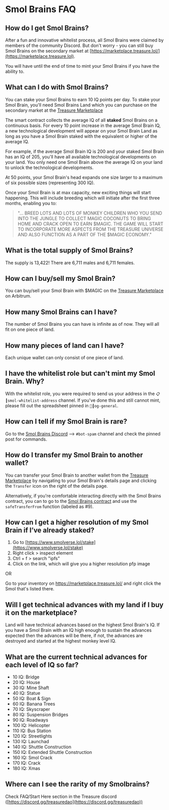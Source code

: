 # Smol Brains FAQ

## How do I get Smol Brains?

After a fun and innovative whitelist process, all Smol Brains were claimed by members of the community Discord. But don't worry - you can still buy Smol Brains on the secondary market at [https://marketplace.treasure.lol/](https://marketplace.treasure.lol).

You will have until the end of time to mint your Smol Brains if you have the ability to.

## What can I do with Smol Brains?

You can stake your Smol Brains to earn 10 IQ points per day. To stake your Smol Brain, you'll need Smol Brains Land which you can purchase on the secondary market at the [Treasure Marketplace](https://marketplace.treasure.lol/collection/0xd666d1cc3102cd03e07794a61e5f4333b4239f53)

The smart contract collects the average IQ of all **staked** Smol Brains on a continuous basis. For every 10 point increase in the average Smol Brain IQ, a new technological development will appear on your Smol Brain Land as long as you have a Smol Brain staked with the equivalent or higher of the average IQ.

For example, if the average Smol Brain IQ is 200 and your staked Smol Brain has an IQ of 205, you'll have all available technological developments on your land. You only need one Smol Brain above the average IQ on your land to unlock the technological developments. 

At 50 points, your Smol Brain's head expands one size larger to a maximum of six possible sizes (representing 300 IQ).

Once your Smol Brain is at max capacity, new exciting things will start happening. This will include breeding which will initiate after the first three months, enabling you to:

> "... BREED LOTS AND LOTS OF MONKEY CHILDREN WHO YOU SEND INTO THE JUNGLE TO COLLECT MAGIC COCONUTS TO BRING HOME AND CRACK OPEN TO EARN $MAGIC. THE GAME WILL START TO INCORPORATE MORE ASPECTS FROM THE TREASURE UNIVERSE AND ALSO FUNCTION AS A PART OF THE $MAGIC ECONOMY."

## What is the total supply of Smol Brains?

The supply is 13,422! There are 6,711 males and 6,711 females.

## How can I buy/sell my Smol Brain?

You can buy/sell your Smol Brain with $MAGIC on the [Treasure Marketplace](https://marketplace.treasure.lol) on Arbitrum.

## How many Smol Brains can I have?

The number of Smol Brains you can have is infinite as of now. They will all fit on one piece of land.

## How many pieces of land can I have?

Each unique wallet can only consist of one piece of land.

## I have the whitelist role but can't mint my Smol Brain. Why?

With the whitelist role, you were required to send us your address in the `📋┃smol-whitelist-address` channel. If you've done this and still cannot mint, please fill out the spreadsheet pinned in `💬┃og-general`.

## How can I tell if my Smol Brain is rare?

Go to the [Smol Brains Discord](https://discord.gg/gBYkwEk4fN) --> `#bot-spam` channel and check the pinned post for commands.&#x20;

## How do I transfer my Smol Brain to another wallet?

You can transfer your Smol Brain to another wallet from the [Treasure Marketplace](https://marketplace.treasure.lol/) by navigating to your Smol Brain's details page and clicking the `Transfer` icon on the right of the details page.

Alternatively, if you're comfortable interacting directly with the Smol Brains contract, you can to go to the [Smol Brains contract](https://arbiscan.io/address/0x6325439389e0797ab35752b4f43a14c004f22a9c#writeContract) and use the `safeTransferFrom` function (labeled as #9).

## How can I get a higher resolution of my Smol Brain if I’ve already staked?

1. Go to [https://www.smolverse.lol/stake](https://www.smolverse.lol/stake)
2. Right click > inspect element
3. Ctrl + f > search "ipfs"
4. Click on the link, which will give you a higher resolution pfp image

OR

Go to your inventory on https://marketplace.treasure.lol/ and right click the Smol that's listed there.

## **Will I get technical advances with my land if I buy it on the marketplace?**

Land will have technical advances based on the highest Smol Brain's IQ. If you have a Smol Brain with an IQ high enough to sustain the advances expected then the advances will be there, if not, the advances are destroyed and started at the highest monkey level IQ.

## **What are the current technical advances for each level of IQ so far?**

* 10 IQ: Bridge
* 20 IQ: House
* 30 IQ: Mine Shaft
* 40 IQ: Statue
* 50 IQ: Boat & Sign
* 60 IQ: Banana Trees
* 70 IQ: Skyscraper
* 80 IQ: Suspension Bridges
* 90 IQ: Roadways
* 100 IQ: Helicopter
* 110 IQ: Bus Station
* 120 IQ: Streetlights
* 130 IQ: Launchad
* 140 IQ: Shuttle Construction
* 150 IQ: Extended Shuttle Construction
* 160 IQ: Smol Crack
* 170 IQ: Crack
* 180 IQ: Xmas

## Where can I see the rarity of my Smolbrains?

Check FAQ/Start Here section in the Treasure discord ([https://discord.gg/treasuredao](https://discord.gg/treasuredao))
